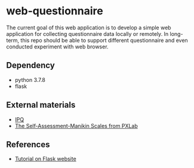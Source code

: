 # web-questionnaire

The current goal of this web application is to develop a simple web application for collecting questionnaire data locally or remotely. In long-term, this repo should be able to support different questionnaire and even conducted experiment with web browser.

## Dependency

- python 3.7.8
- flask

## External materials

- [IPQ](http://www.igroup.org/pq/ipq/download.php)
- [The Self-Assessment-Manikin Scales from PXLab](http://irtel.uni-mannheim.de/pxlab/demos/index_SAM.html)

## References

- [Tutorial on Flask website](https://flask.palletsprojects.com/en/1.1.x/tutorial/)
